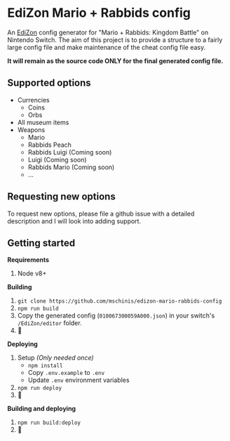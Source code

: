 # EdiZon Mario + Rabbids config

An [EdiZon](https://github.com/WerWolv98/EdiZon) config generator for "Mario + Rabbids: Kingdom Battle" on Nintendo Switch.
The aim of this project is to provide a structure to a fairly large config file and make maintenance of the cheat config file easy.

**It will remain as the source code ONLY for the final generated config file.**

## Supported options

- Currencies
  - Coins
  - Orbs
- All museum items
- Weapons
  - Mario
  - Rabbids Peach
  - Rabbids Luigi (Coming soon)
  - Luigi (Coming soon)
  - Rabbids Mario (Coming soon)
  - ...

## Requesting new options

To request new options, please file a github issue with a detailed description and I will look into adding support.

## Getting started

**Requirements**
1. Node v8+ 

**Building**
1. `git clone https://github.com/mschinis/edizon-mario-rabbids-config`
1. `npm run build`
2. Copy the generated config (`010067300059A000.json`) in your switch's `/EdiZon/editor` folder.
3. 🎉

**Deploying**
1. Setup _(Only needed once)_
    - `npm install`
    - Copy `.env.example` to `.env`
    - Update `.env` environment variables
1. `npm run deploy`
2. 🎉

**Building and deploying**
1. `npm run build:deploy`
2. 🎉
